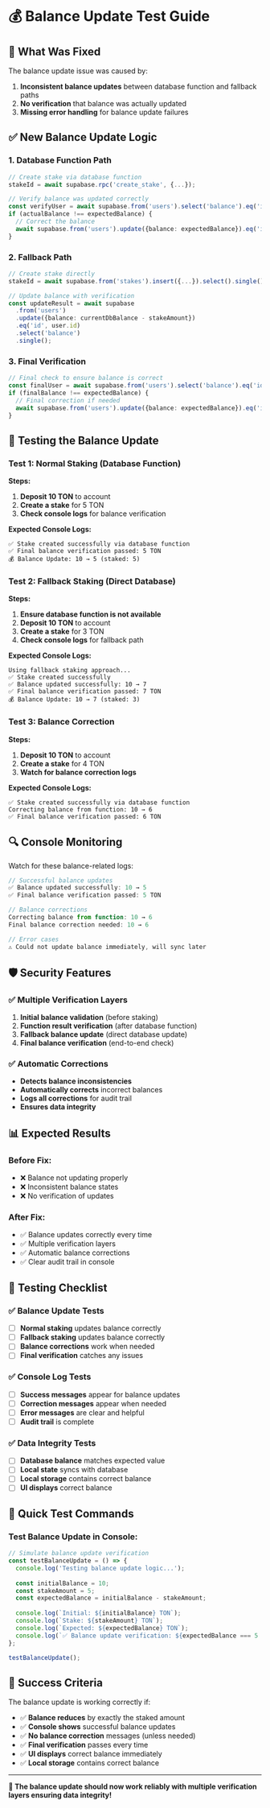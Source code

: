 # 💰 Balance Update Test Guide

## 🎯 What Was Fixed

The balance update issue was caused by:
1. **Inconsistent balance updates** between database function and fallback paths
2. **No verification** that balance was actually updated
3. **Missing error handling** for balance update failures

## ✅ **New Balance Update Logic**

### **1. Database Function Path**
```typescript
// Create stake via database function
stakeId = await supabase.rpc('create_stake', {...});

// Verify balance was updated correctly
const verifyUser = await supabase.from('users').select('balance').eq('id', user.id).single();
if (actualBalance !== expectedBalance) {
  // Correct the balance
  await supabase.from('users').update({balance: expectedBalance}).eq('id', user.id);
}
```

### **2. Fallback Path**
```typescript
// Create stake directly
stakeId = await supabase.from('stakes').insert({...}).select().single();

// Update balance with verification
const updateResult = await supabase
  .from('users')
  .update({balance: currentDbBalance - stakeAmount})
  .eq('id', user.id)
  .select('balance')
  .single();
```

### **3. Final Verification**
```typescript
// Final check to ensure balance is correct
const finalUser = await supabase.from('users').select('balance').eq('id', user.id).single();
if (finalBalance !== expectedBalance) {
  // Final correction if needed
  await supabase.from('users').update({balance: expectedBalance}).eq('id', user.id);
}
```

## 🧪 **Testing the Balance Update**

### **Test 1: Normal Staking (Database Function)**
**Steps:**
1. **Deposit 10 TON** to account
2. **Create a stake** for 5 TON
3. **Check console logs** for balance verification

**Expected Console Logs:**
```
✅ Stake created successfully via database function
✅ Final balance verification passed: 5 TON
💰 Balance Update: 10 → 5 (staked: 5)
```

### **Test 2: Fallback Staking (Direct Database)**
**Steps:**
1. **Ensure database function is not available**
2. **Deposit 10 TON** to account
3. **Create a stake** for 3 TON
4. **Check console logs** for fallback path

**Expected Console Logs:**
```
Using fallback staking approach...
✅ Stake created successfully
✅ Balance updated successfully: 10 → 7
✅ Final balance verification passed: 7 TON
💰 Balance Update: 10 → 7 (staked: 3)
```

### **Test 3: Balance Correction**
**Steps:**
1. **Deposit 10 TON** to account
2. **Create a stake** for 4 TON
3. **Watch for balance correction logs**

**Expected Console Logs:**
```
✅ Stake created successfully via database function
Correcting balance from function: 10 → 6
✅ Final balance verification passed: 6 TON
```

## 🔍 **Console Monitoring**

Watch for these balance-related logs:

```javascript
// Successful balance updates
✅ Balance updated successfully: 10 → 5
✅ Final balance verification passed: 5 TON

// Balance corrections
Correcting balance from function: 10 → 6
Final balance correction needed: 10 → 6

// Error cases
⚠️ Could not update balance immediately, will sync later
```

## 🛡️ **Security Features**

### ✅ **Multiple Verification Layers**
1. **Initial balance validation** (before staking)
2. **Function result verification** (after database function)
3. **Fallback balance update** (direct database update)
4. **Final balance verification** (end-to-end check)

### ✅ **Automatic Corrections**
- **Detects balance inconsistencies**
- **Automatically corrects** incorrect balances
- **Logs all corrections** for audit trail
- **Ensures data integrity**

## 📊 **Expected Results**

### **Before Fix:**
- ❌ Balance not updating properly
- ❌ Inconsistent balance states
- ❌ No verification of updates

### **After Fix:**
- ✅ Balance updates correctly every time
- ✅ Multiple verification layers
- ✅ Automatic balance corrections
- ✅ Clear audit trail in console

## 🎯 **Testing Checklist**

### ✅ **Balance Update Tests**
- [ ] **Normal staking** updates balance correctly
- [ ] **Fallback staking** updates balance correctly
- [ ] **Balance corrections** work when needed
- [ ] **Final verification** catches any issues

### ✅ **Console Log Tests**
- [ ] **Success messages** appear for balance updates
- [ ] **Correction messages** appear when needed
- [ ] **Error messages** are clear and helpful
- [ ] **Audit trail** is complete

### ✅ **Data Integrity Tests**
- [ ] **Database balance** matches expected value
- [ ] **Local state** syncs with database
- [ ] **Local storage** contains correct balance
- [ ] **UI displays** correct balance

## 🚀 **Quick Test Commands**

### **Test Balance Update in Console:**
```javascript
// Simulate balance update verification
const testBalanceUpdate = () => {
  console.log('Testing balance update logic...');
  
  const initialBalance = 10;
  const stakeAmount = 5;
  const expectedBalance = initialBalance - stakeAmount;
  
  console.log(`Initial: ${initialBalance} TON`);
  console.log(`Stake: ${stakeAmount} TON`);
  console.log(`Expected: ${expectedBalance} TON`);
  console.log(`✅ Balance update verification: ${expectedBalance === 5 ? 'PASSED' : 'FAILED'}`);
};

testBalanceUpdate();
```

## 🎉 **Success Criteria**

The balance update is working correctly if:

- ✅ **Balance reduces** by exactly the staked amount
- ✅ **Console shows** successful balance updates
- ✅ **No balance correction** messages (unless needed)
- ✅ **Final verification** passes every time
- ✅ **UI displays** correct balance immediately
- ✅ **Local storage** contains correct balance

---

**🎯 The balance update should now work reliably with multiple verification layers ensuring data integrity!** 